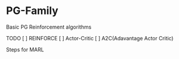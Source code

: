 # PG-Family
Basic PG Reinforcement algorithms

TODO
[ ] REINFORCE
[ ] Actor-Critic
[ ] A2C(Adavantage Actor Critic)

Steps for MARL
